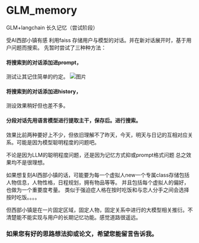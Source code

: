 # GLM_memory
GLM+langchain 长久记忆（尝试阶段）

受AI西部小镇有感
利用faiss 存储用户与模型的对话。并在新对话展开时，基于用户问题而搜索。
先暂时尝试了三种种方法：
  #### 将搜索到的对话添加进prompt，
  测试让其记住简单的约定。
  ![图片](https://github.com/ChangAnYX/GLM_memory/assets/126737340/a971caaa-a802-400a-a09f-d4450ed0b170)

  #### 将搜索到的对话添加进history，
  测设效果稍好但也差不多。
  
  #### 分段对话先用语言模型进行提取主干，保存后。进行搜索。
  效果比前两种要好上不少，但依旧理解不了昨天，今天，明天与日记的互相对应关系。可能是因为模型聪明程度的问题吧。

不论是因为LLM的聪明程度问题，还是因为记忆方式抑或prompt格式问题
总之效果均不是很理想。

如果想复刻AI西部小镇的话，可能要为每一个虚拟人new一个专属class存储包括人物信息，人物性格，日程规划，拥有物品等等。
并且包括每个虚拟人的偏好，也做为一个重要度考量。
类似于强迫症人格在按时吃饭和与恋人分手之间会选择按时吃饭。。。。

但西部小镇是在一片固定区域，固定人物，固定关系中进行的大模型相关推衍。不清楚能不能实现与用户的长期记忆功能。感觉道路很遥远。

### 如果您有好的思路想法抑或论文，希望您能留言告诉我。
